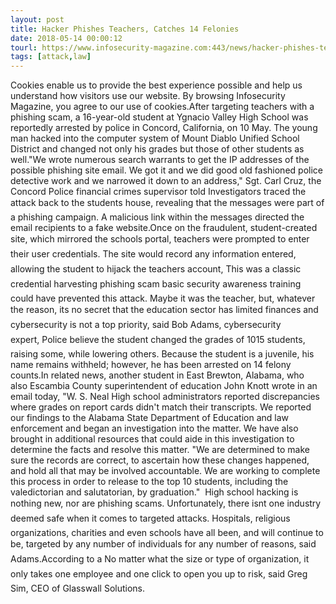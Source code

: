 ```yaml
---
layout: post
title: Hacker Phishes Teachers, Catches 14 Felonies
date: 2018-05-14 00:00:12
tourl: https://www.infosecurity-magazine.com:443/news/hacker-phishes-teachers-catches-14/
tags: [attack,law]
---
```

Cookies enable us to provide the best experience possible and help us understand how visitors use our website. By browsing Infosecurity Magazine, you agree to our use of cookies.After targeting teachers with a phishing scam, a 16-year-old student at Ygnacio Valley High School was reportedly arrested by police in Concord, California, on 10 May. The young man hacked into the computer system of Mount Diablo Unified School District and changed not only his grades but those of other students as well."We wrote numerous search warrants to get the IP addresses of the possible phishing site email. We got it and we did good old fashioned police detective work and we narrowed it down to an address," Sgt. Carl Cruz, the Concord Police financial crimes supervisor told Investigators traced the attack back to the students house, revealing that the messages were part of a phishing campaign. A malicious link within the messages directed the email recipients to a fake website.Once on the fraudulent, student-created site, which mirrored the schools portal, teachers were prompted to enter their user credentials. The site would record any information entered, allowing the student to hijack the teachers account, This was a classic credential harvesting phishing scam  basic security awareness training could have prevented this attack. Maybe it was the teacher, but, whatever the reason, its no secret that the education sector has limited finances and cybersecurity is not a top priority, said Bob Adams, cybersecurity expert, Police believe the student changed the grades of 1015 students, raising some, while lowering others. Because the student is a juvenile, his name remains withheld; however, he has been arrested on 14 felony counts.In related news, another student in East Brewton, Alabama, who also Escambia County superintendent of education John Knott wrote in an email today, "W. S. Neal High school administrators reported discrepancies where grades on report cards didn't match their transcripts. We reported our findings to the Alabama State Department of Education and law enforcement and began an investigation into the matter. We have also brought in additional resources that could aide in this investigation to determine the facts and resolve this matter. "We are determined to make sure the records are correct, to ascertain how these changes happened, and hold all that may be involved accountable. We are working to complete this process in order to release to the top 10 students, including the valedictorian and salutatorian, by graduation."  High school hacking is nothing new, nor are phishing scams. Unfortunately, there isnt one industry deemed safe when it comes to targeted attacks. Hospitals, religious organizations, charities and even schools have all been, and will continue to be, targeted by any number of individuals for any number of reasons, said Adams.According to a No matter what the size or type of organization, it only takes one employee and one click to open you up to risk, said Greg Sim, CEO of Glasswall Solutions.